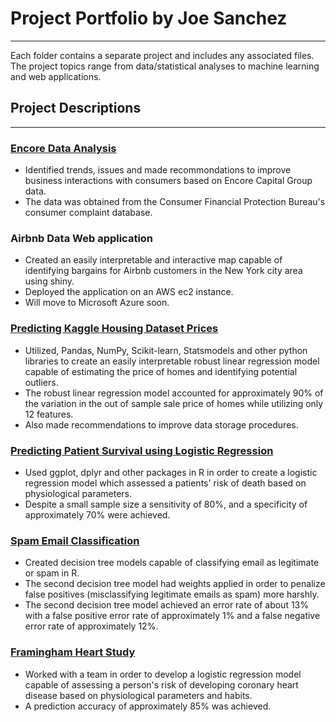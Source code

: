 # Project Portfolio by Joe Sanchez
___ 
Each folder contains a separate project and includes any associated files. The project topics range from data/statistical analyses to machine learning and web applications. 


## Project Descriptions 
___ 
### [Encore Data Analysis](https://github.com/jsanchez9182/portfolio-projects/blob/master/encore-data-analysis/debt_data_analysis.ipynb)
* Identified trends, issues and made recommondations to improve business interactions with consumers based on Encore Capital Group data.
* The data was obtained from the Consumer Financial Protection Bureau's consumer complaint database.

### Airbnb Data Web application
* Created an easily interpretable and interactive map capable of identifying bargains for Airbnb customers in the New York city area using shiny.
* Deployed the application on an AWS ec2 instance.
* Will move to Microsoft Azure soon.

### [Predicting Kaggle Housing Dataset Prices](https://github.com/jsanchez9182/portfolio-projects/blob/master/predicting-house-prices/kaggle_house_prices.ipynb)
* Utilized, Pandas, NumPy, Scikit-learn, Statsmodels and other python libraries to create an easily interpretable robust linear regression model capable of estimating the price of homes and identifying potential outliers.
* The robust linear regression model accounted for approximately 90% of the variation in the out of sample sale price of homes while utilizing only 12 features.
* Also made recommendations to improve data storage procedures.

### [Predicting Patient Survival using Logistic Regression](https://github.com/jsanchez9182/portfolio-projects/blob/master/predicting-patient-survival/predicting-patient-survival.pdf)
* Used ggplot, dplyr and other packages in R in order to create a logistic regression model which assessed a patients' risk of death based on physiological parameters. 
* Despite a small sample size a sensitivity of 80%, and a specificity of approximately 70% were achieved. 

### [Spam Email Classification](https://github.com/jsanchez9182/portfolio-projects/blob/master/spam_email_classification/spam_email_classification.pdf)
* Created decision tree models capable of classifying email as legitimate or spam in R. 
* The second decision tree model had weights applied in order to penalize false positives (misclassifying legitimate emails as spam) more harshly.
* The second decision tree model achieved an error rate of about 13% with a false positive error rate of approximately 1% and a false negative error rate of approximately 12%. 

### [Framingham Heart Study](https://github.com/jsanchez9182/portfolio-projects/blob/master/framingham-heart-study/Framingham_heart_study.docx)
* Worked with a team in order to develop a logistic regression model capable of assessing a person's risk of developing coronary heart disease based on physiological parameters and habits. 
* A prediction accuracy of approximately 85% was achieved.
